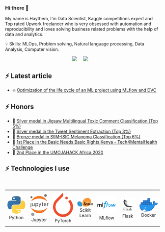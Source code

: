 ### Hi there 👋
<p>
My name is Haythem, I'm Data Scientist, Kaggle competitions expert and Top rated Upwork freelancer who is very obsessed with automation and reproducibility and    loves solving business related problems with the help of data and analytics.
</p>

<p>
💡 Skills: MLOps, Problem solving, Natural language processing, Data Analysis, Computer vision. 
</p>

<p align="center">
  <a target="_blank" href="https://www.linkedin.com/in/haythem-tellili-5b919616a/"><img src="https://img.shields.io/badge/LinkedIn-0077B5?style=for-the-badge&logo=linkedin&logoColor=white" /></a>&nbsp;&nbsp;&nbsp;&nbsp;
  <a href="https://medium.com/@haythemtellili"><img src="https://img.shields.io/badge/Medium-12100E?style=for-the-badge&logo=medium&logoColor=white" /></a>&nbsp;&nbsp;&nbsp;&nbsp;
</p>

## ⚡ Latest article

<!-- BLOG-POST-LIST:START -->
 - 🔥 [Optimization of the life cycle of an ML project using MLflow and DVC](https://medium.com/@haythemtellili/optimization-of-the-life-cycle-of-an-ml-project-using-mlflow-and-dvc-646553985ca0)
<!-- BLOG-POST-LIST:END -->

## ⚡  Honors

<!-- BLOG-POST-LIST:START -->
 - 🥇 [Silver medal in Jigsaw Multilingual Toxic Comment Classification (Top 5%)](https://www.kaggle.com/c/jigsaw-multilingual-toxic-comment-classification)
 - 🥇 [Silver medal in the Tweet Sentiment Extraction (Top 3%)](https://www.kaggle.com/c/tweet-sentiment-extraction)
 - 🥇 [Bronze medal in SIIM-ISIC Melanoma Classification (Top 6%)](https://www.kaggle.com/c/siim-isic-melanoma-classification)
 - 🥇 [1st Place in the Basic Needs Basic Rights Kenya - Tech4MentalHealth Challenge](https://zindi.africa/competitions/basic-needs-basic-rights-kenya-tech4mentalhealth/leaderboard)
 - 🥇 [2nd Place in the UMOJAHACK Africa 2020](https://zindi.africa/competitions/umojahack-1-saeon-identifying-marine-invertebrates)

<!-- BLOG-POST-LIST:END -->

## ⚡  Technologies I use 

<br>

<div align="center">
    <table align="center">
        <tr>
            <td align="center" width="140" height="112.43">
                <img src="python.jpeg" width="65px"/>
                <br /> Python
            </td>
            <td align="center" width="140" height="112.43">
                <img src="jupyter.png" width="65px"/>
                <br /> Jupyter
            </td>
            <td align="center" width="140" height="112.43">
                <img src="pytorch.png" width="65px"/>
                <br /> PyTorch
            </td>
            <td align="center" width="140" height="112.43">
                <img src="scikitlearn.png" width="65px"/>
                <br /> Scikit Learn
            </td>
            <td align="center" width="140" height="112.43">
                <img src="mlflow.png" width="65px"/>
                <br /> MLflow
            </td>
            <td align="center" width="140" height="112.43">
              <img src="flask.png" width="65px"/>
              <br /> Flask
            </td>
            <td align="center" width="140" height="112.43">
                <img src="docker.png" width="65px"/>
                <br /> Docker
            </td>
        </tr>
    </table>
</div>

<br>
